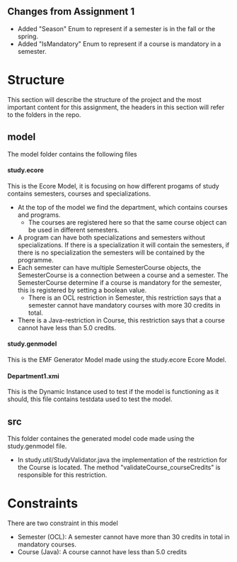 ## Changes from Assignment 1
* Added "Season" Enum to represent if a semester is in the fall or the spring.
* Added "IsMandatory" Enum to represent if a course is mandatory in a semester.

# Structure 
This section will describe the structure of the project and the most important content for this assignment, the headers in this section will refer to the folders in the repo.
## model
The model folder contains the following files
#### study.ecore
This is the Ecore Model, it is focusing on how different progams of study contains semesters, courses and specializations.
* At the top of the model we find the department, which contains courses and programs.
  * The courses are registered here so that the same course object can be used in different semesters.
* A program can have both specializations and semesters without specializations. If there is a specialization it will contain the semesters, if there is no specialization the semesters will be contained by the programme.
* Each semester can have multiple SemesterCourse objects, the SemesterCourse is a connection between a course and a semester. The SemesterCourse determine if a course is mandatory for the semester, this is registered by setting a boolean value.
  * There is an OCL restriction in Semester, this restriction says that a semester cannot have mandatory courses with more 30 credits in total.
* There is a Java-restriction in Course, this restriction says that a course cannot have less than 5.0 credits.

#### study.genmodel
This is the EMF Generator Model made using the study.ecore Ecore Model. 

#### Department1.xmi
This is the Dynamic Instance used to test if the model is functioning as it should, this file contains testdata used to test the model.

## src
This folder containes the generated model code made using the study.genmodel file.
* In study.util/StudyValidator.java the implementation of the restriction for the Course is located. The method "validateCourse_courseCredits" is responsible for this restriction. 

# Constraints
There are two constraint in this model
* Semester (OCL): A semester cannot have more than 30 credits in total in mandatory courses. 
* Course (Java): A course cannot have less than 5.0 credits
